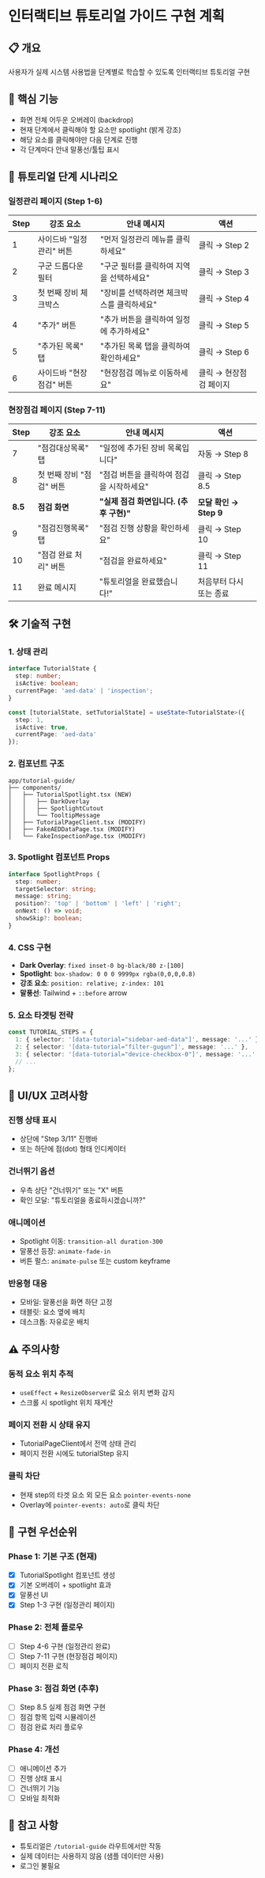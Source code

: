 # 인터랙티브 튜토리얼 가이드 구현 계획

## 📋 개요
사용자가 실제 시스템 사용법을 단계별로 학습할 수 있도록 인터랙티브 튜토리얼 구현

## 🎯 핵심 기능
- 화면 전체 어두운 오버레이 (backdrop)
- 현재 단계에서 클릭해야 할 요소만 spotlight (밝게 강조)
- 해당 요소를 클릭해야만 다음 단계로 진행
- 각 단계마다 안내 말풍선/툴팁 표시

## 📝 튜토리얼 단계 시나리오

### 일정관리 페이지 (Step 1-6)

| Step | 강조 요소 | 안내 메시지 | 액션 |
|------|----------|------------|------|
| 1 | 사이드바 "일정관리" 버튼 | "먼저 일정관리 메뉴를 클릭하세요" | 클릭 → Step 2 |
| 2 | 구군 드롭다운 필터 | "구군 필터를 클릭하여 지역을 선택하세요" | 클릭 → Step 3 |
| 3 | 첫 번째 장비 체크박스 | "장비를 선택하려면 체크박스를 클릭하세요" | 클릭 → Step 4 |
| 4 | "추가" 버튼 | "추가 버튼을 클릭하여 일정에 추가하세요" | 클릭 → Step 5 |
| 5 | "추가된 목록" 탭 | "추가된 목록 탭을 클릭하여 확인하세요" | 클릭 → Step 6 |
| 6 | 사이드바 "현장점검" 버튼 | "현장점검 메뉴로 이동하세요" | 클릭 → 현장점검 페이지 |

### 현장점검 페이지 (Step 7-11)

| Step | 강조 요소 | 안내 메시지 | 액션 |
|------|----------|------------|------|
| 7 | "점검대상목록" 탭 | "일정에 추가된 장비 목록입니다" | 자동 → Step 8 |
| 8 | 첫 번째 장비 "점검" 버튼 | "점검 버튼을 클릭하여 점검을 시작하세요" | 클릭 → Step 8.5 |
| **8.5** | **점검 화면** | **"실제 점검 화면입니다. (추후 구현)"** | **모달 확인 → Step 9** |
| 9 | "점검진행목록" 탭 | "점검 진행 상황을 확인하세요" | 클릭 → Step 10 |
| 10 | "점검 완료 처리" 버튼 | "점검을 완료하세요" | 클릭 → Step 11 |
| 11 | 완료 메시지 | "튜토리얼을 완료했습니다!" | 처음부터 다시 또는 종료 |

## 🛠 기술적 구현

### 1. 상태 관리
```typescript
interface TutorialState {
  step: number;
  isActive: boolean;
  currentPage: 'aed-data' | 'inspection';
}

const [tutorialState, setTutorialState] = useState<TutorialState>({
  step: 1,
  isActive: true,
  currentPage: 'aed-data'
});
```

### 2. 컴포넌트 구조
```
app/tutorial-guide/
├── components/
│   ├── TutorialSpotlight.tsx (NEW)
│   │   ├── DarkOverlay
│   │   ├── SpotlightCutout
│   │   └── TooltipMessage
│   ├── TutorialPageClient.tsx (MODIFY)
│   ├── FakeAEDDataPage.tsx (MODIFY)
│   └── FakeInspectionPage.tsx (MODIFY)
```

### 3. Spotlight 컴포넌트 Props
```typescript
interface SpotlightProps {
  step: number;
  targetSelector: string;
  message: string;
  position?: 'top' | 'bottom' | 'left' | 'right';
  onNext: () => void;
  showSkip?: boolean;
}
```

### 4. CSS 구현
- **Dark Overlay**: `fixed inset-0 bg-black/80 z-[100]`
- **Spotlight**: `box-shadow: 0 0 0 9999px rgba(0,0,0,0.8)`
- **강조 요소**: `position: relative; z-index: 101`
- **말풍선**: Tailwind + `::before` arrow

### 5. 요소 타겟팅 전략
```typescript
const TUTORIAL_STEPS = {
  1: { selector: '[data-tutorial="sidebar-aed-data"]', message: '...' },
  2: { selector: '[data-tutorial="filter-gugun"]', message: '...' },
  3: { selector: '[data-tutorial="device-checkbox-0"]', message: '...' },
  // ...
};
```

## 🎨 UI/UX 고려사항

### 진행 상태 표시
- 상단에 "Step 3/11" 진행바
- 또는 하단에 점(dot) 형태 인디케이터

### 건너뛰기 옵션
- 우측 상단 "건너뛰기" 또는 "X" 버튼
- 확인 모달: "튜토리얼을 종료하시겠습니까?"

### 애니메이션
- Spotlight 이동: `transition-all duration-300`
- 말풍선 등장: `animate-fade-in`
- 버튼 펄스: `animate-pulse` 또는 custom keyframe

### 반응형 대응
- 모바일: 말풍선을 화면 하단 고정
- 태블릿: 요소 옆에 배치
- 데스크톱: 자유로운 배치

## ⚠️ 주의사항

### 동적 요소 위치 추적
- `useEffect` + `ResizeObserver`로 요소 위치 변화 감지
- 스크롤 시 spotlight 위치 재계산

### 페이지 전환 시 상태 유지
- TutorialPageClient에서 전역 상태 관리
- 페이지 전환 시에도 tutorialStep 유지

### 클릭 차단
- 현재 step의 타겟 요소 외 모든 요소 `pointer-events-none`
- Overlay에 `pointer-events: auto`로 클릭 차단

## 🚀 구현 우선순위

### Phase 1: 기본 구조 (현재)
- [x] TutorialSpotlight 컴포넌트 생성
- [x] 기본 오버레이 + spotlight 효과
- [x] 말풍선 UI
- [x] Step 1-3 구현 (일정관리 페이지)

### Phase 2: 전체 플로우
- [ ] Step 4-6 구현 (일정관리 완료)
- [ ] Step 7-11 구현 (현장점검 페이지)
- [ ] 페이지 전환 로직

### Phase 3: 점검 화면 (추후)
- [ ] Step 8.5 실제 점검 화면 구현
- [ ] 점검 항목 입력 시뮬레이션
- [ ] 점검 완료 처리 플로우

### Phase 4: 개선
- [ ] 애니메이션 추가
- [ ] 진행 상태 표시
- [ ] 건너뛰기 기능
- [ ] 모바일 최적화

## 📌 참고 사항
- 튜토리얼은 `/tutorial-guide` 라우트에서만 작동
- 실제 데이터는 사용하지 않음 (샘플 데이터만 사용)
- 로그인 불필요
